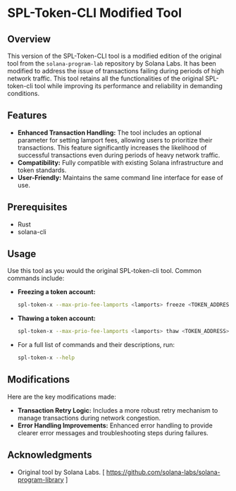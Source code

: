 # SPL-Token-CLI Modified Tool

## Overview

This version of the SPL-Token-CLI tool is a modified edition of the original tool from the `solana-program-lab` repository by Solana Labs. It has been modified to address the issue of transactions failing during periods of high network traffic. This tool retains all the functionalities of the original SPL-token-cli tool while improving its performance and reliability in demanding conditions.

## Features

- **Enhanced Transaction Handling:** The tool includes an optional parameter for setting lamport fees, allowing users to prioritize their transactions. This feature significantly increases the likelihood of successful transactions even during periods of heavy network traffic.
- **Compatibility:** Fully compatible with existing Solana infrastructure and token standards.
- **User-Friendly:** Maintains the same command line interface for ease of use.

## Prerequisites

- Rust
- solana-cli

## Usage

Use this tool as you would the original SPL-token-cli tool. Common commands include:

- **Freezing a token account:**

  ```bash
  spl-token-x --max-prio-fee-lamports <lamports> freeze <TOKEN_ADDRESS>
  ```

- **Thawing a token account:**

  ```bash
  spl-token-x --max-prio-fee-lamports <lamports> thaw <TOKEN_ADDRESS>
  ```

- For a full list of commands and their descriptions, run:

  ```bash
  spl-token-x --help
  ```

## Modifications

Here are the key modifications made:

- **Transaction Retry Logic:** Includes a more robust retry mechanism to manage transactions during network congestion.
- **Error Handling Improvements:** Enhanced error handling to provide clearer error messages and troubleshooting steps during failures.

## Acknowledgments

- Original tool by Solana Labs. [ https://github.com/solana-labs/solana-program-library ]
